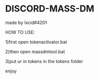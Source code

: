 # DISCORD-MASS-DM
made by lxcid#4201

HOW TO USE:

1)first open tokenactivator.bat

2)then open massdmtool.bat

3)put ur in tokens in the tokens folder

enjoy

